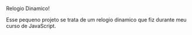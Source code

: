 Relogio Dinamico!

Esse pequeno projeto se trata de um relogio dinamico que fiz durante meu curso de JavaScript.
